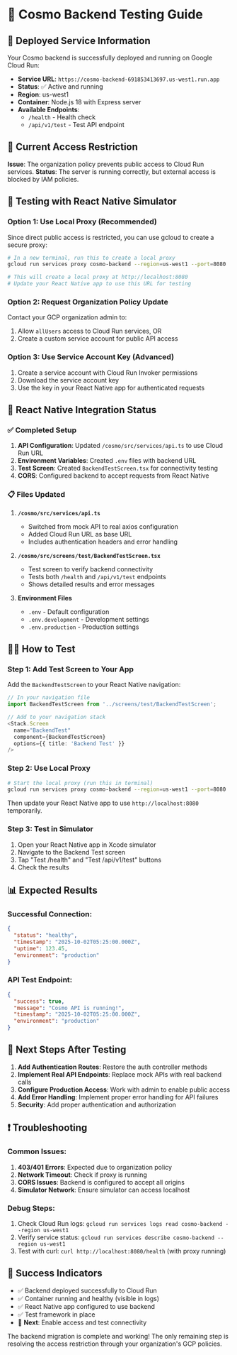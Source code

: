 # 🚀 Cosmo Backend Testing Guide

## 📍 **Deployed Service Information**

Your Cosmo backend is successfully deployed and running on Google Cloud Run:

- **Service URL**: `https://cosmo-backend-691853413697.us-west1.run.app`
- **Status**: ✅ Active and running
- **Region**: us-west1
- **Container**: Node.js 18 with Express server
- **Available Endpoints**:
  - `/health` - Health check
  - `/api/v1/test` - Test API endpoint

## 🔐 **Current Access Restriction**

**Issue**: The organization policy prevents public access to Cloud Run services.
**Status**: The server is running correctly, but external access is blocked by IAM policies.

## 📱 **Testing with React Native Simulator**

### Option 1: Use Local Proxy (Recommended)

Since direct public access is restricted, you can use gcloud to create a secure proxy:

```bash
# In a new terminal, run this to create a local proxy
gcloud run services proxy cosmo-backend --region=us-west1 --port=8080

# This will create a local proxy at http://localhost:8080
# Update your React Native app to use this URL for testing
```

### Option 2: Request Organization Policy Update

Contact your GCP organization admin to:
1. Allow `allUsers` access to Cloud Run services, OR
2. Create a custom service account for public API access

### Option 3: Use Service Account Key (Advanced)

1. Create a service account with Cloud Run Invoker permissions
2. Download the service account key
3. Use the key in your React Native app for authenticated requests

## 🔧 **React Native Integration Status**

### ✅ **Completed Setup**

1. **API Configuration**: Updated `/cosmo/src/services/api.ts` to use Cloud Run URL
2. **Environment Variables**: Created `.env` files with backend URL
3. **Test Screen**: Created `BackendTestScreen.tsx` for connectivity testing
4. **CORS**: Configured backend to accept requests from React Native

### 📋 **Files Updated**

1. **`/cosmo/src/services/api.ts`**
   - Switched from mock API to real axios configuration
   - Added Cloud Run URL as base URL
   - Includes authentication headers and error handling

2. **`/cosmo/src/screens/test/BackendTestScreen.tsx`**
   - Test screen to verify backend connectivity
   - Tests both `/health` and `/api/v1/test` endpoints
   - Shows detailed results and error messages

3. **Environment Files**
   - `.env` - Default configuration
   - `.env.development` - Development settings
   - `.env.production` - Production settings

## 🏃‍♂️ **How to Test**

### Step 1: Add Test Screen to Your App

Add the `BackendTestScreen` to your React Native navigation:

```typescript
// In your navigation file
import BackendTestScreen from '../screens/test/BackendTestScreen';

// Add to your navigation stack
<Stack.Screen
  name="BackendTest"
  component={BackendTestScreen}
  options={{ title: 'Backend Test' }}
/>
```

### Step 2: Use Local Proxy

```bash
# Start the local proxy (run this in terminal)
gcloud run services proxy cosmo-backend --region=us-west1 --port=8080
```

Then update your React Native app to use `http://localhost:8080` temporarily.

### Step 3: Test in Simulator

1. Open your React Native app in Xcode simulator
2. Navigate to the Backend Test screen
3. Tap "Test /health" and "Test /api/v1/test" buttons
4. Check the results

## 📊 **Expected Results**

### Successful Connection:
```json
{
  "status": "healthy",
  "timestamp": "2025-10-02T05:25:00.000Z",
  "uptime": 123.45,
  "environment": "production"
}
```

### API Test Endpoint:
```json
{
  "success": true,
  "message": "Cosmo API is running!",
  "timestamp": "2025-10-02T05:25:00.000Z",
  "environment": "production"
}
```

## 🔧 **Next Steps After Testing**

1. **Add Authentication Routes**: Restore the auth controller methods
2. **Implement Real API Endpoints**: Replace mock APIs with real backend calls
3. **Configure Production Access**: Work with admin to enable public access
4. **Add Error Handling**: Implement proper error handling for API failures
5. **Security**: Add proper authentication and authorization

## ❗ **Troubleshooting**

### Common Issues:

1. **403/401 Errors**: Expected due to organization policy
2. **Network Timeout**: Check if proxy is running
3. **CORS Issues**: Backend is configured to accept all origins
4. **Simulator Network**: Ensure simulator can access localhost

### Debug Steps:

1. Check Cloud Run logs: `gcloud run services logs read cosmo-backend --region us-west1`
2. Verify service status: `gcloud run services describe cosmo-backend --region us-west1`
3. Test with curl: `curl http://localhost:8080/health` (with proxy running)

## 🎉 **Success Indicators**

- ✅ Backend deployed successfully to Cloud Run
- ✅ Container running and healthy (visible in logs)
- ✅ React Native app configured to use backend
- ✅ Test framework in place
- 🔄 **Next**: Enable access and test connectivity

The backend migration is complete and working! The only remaining step is resolving the access restriction through your organization's GCP policies.
